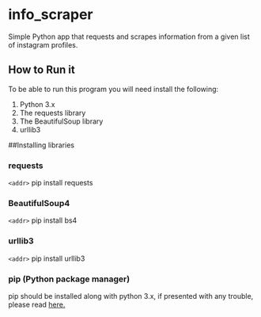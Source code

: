# info_scraper
Simple Python app that requests and scrapes information from a given list of instagram profiles.

## How to Run it
To be able to run this program you will need install the following:
1. Python 3.x
1. The requests library
1. The BeautifulSoup library
1. urllib3

##Installing libraries
### requests
`<addr>` pip install requests
### BeautifulSoup4
`<addr>` pip install bs4
### urllib3
`<addr>` pip install urllib3
### pip (Python package manager)
pip should be installed along with python 3.x, if presented with any trouble, please read [here.](https://pip.pypa.io/en/stable/installing/)
